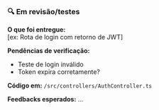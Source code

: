 ### 🔍 Em revisão/testes

**O que foi entregue:**  
[ex: Rota de login com retorno de JWT]

**Pendências de verificação:**  
- Teste de login inválido
- Token expira corretamente?

**Código em:** `/src/controllers/AuthController.ts`

**Feedbacks esperados:** ...
